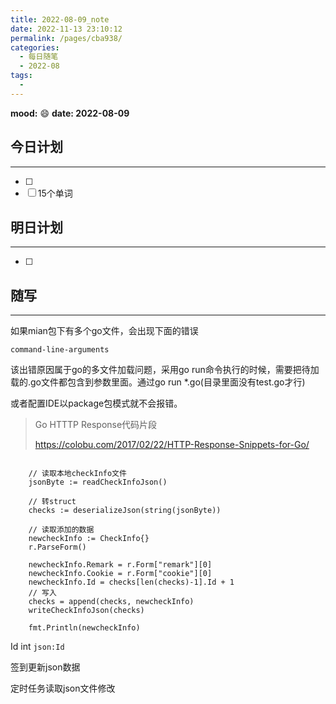 ```yaml
---
title: 2022-08-09_note
date: 2022-11-13 23:10:12
permalink: /pages/cba938/
categories:
  - 每日随笔
  - 2022-08
tags:
  - 
---
```

**mood:** :smile:  									**date: 2022-08-09**  
## 今日计划  
------
- [ ]  
- [ ]  15个单词
## 明日计划  
------
- [ ]  
## 随写 
------

如果mian包下有多个go文件，会出现下面的错误

```
command-line-arguments
```

该出错原因属于go的多文件加载问题，采用go run命令执行的时候，需要把待加载的.go文件都包含到参数里面。通过go run *.go(目录里面没有test.go才行)

或者配置IDE以package包模式就不会报错。



> Go HTTTP Response代码片段
>
> https://colobu.com/2017/02/22/HTTP-Response-Snippets-for-Go/



```

	// 读取本地checkInfo文件
	jsonByte := readCheckInfoJson()

	// 转struct
	checks := deserializeJson(string(jsonByte))

	// 读取添加的数据
	newcheckInfo := CheckInfo{}
	r.ParseForm()

	newcheckInfo.Remark = r.Form["remark"][0]
	newcheckInfo.Cookie = r.Form["cookie"][0]
	newcheckInfo.Id = checks[len(checks)-1].Id + 1
	// 写入
	checks = append(checks, newcheckInfo)
	writeCheckInfoJson(checks)

	fmt.Println(newcheckInfo)
```

Id int `json:Id`







签到更新json数据

定时任务读取json文件修改

